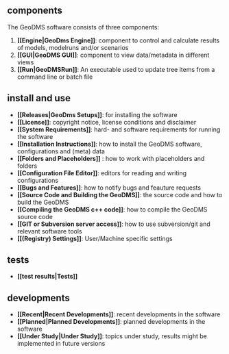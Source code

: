## components

The GeoDMS software consists of three components:

1.  **[[Engine|GeoDms Engine]]**: component to control and calculate results of models, modelruns and/or scenarios
2.  **[[GUI|GeoDMS GUI]]**: component to view data/metadata in different views
3.  **[[Run|GeoDMSRun]]**: An executable used to update tree items from a command line or batch file

## install and use

-   **[[Releases|GeoDms Setups]]**: for installing the software
-   **[[License]]**: copyright notice, license conditions and disclaimer
-   **[[System Requirements]]**: hard- and software requirements for running the software
-   **[[Installation Instructions]]**: how to install the GeoDMS software, configurations and (meta) data
-   **[[Folders and Placeholders]]** : how to work with placeholders and folders
-   **[[Configuration File Editor]]**: editors for reading and writing configurations
-   **[[Bugs and Features]]**: how to notify bugs and feauture requests
-   **[[Source Code and Building the GeoDMS]]**: the source code and how to build the GeoDMS
-   **[[Compiling the GeoDMS c++ code]]**: how to compile the GeoDMS source code
-   **[[GIT or Subversion server access]]**: how to use subversion/git and relevant software tools
-   **[[(Registry) Settings]]**: User/Machine specific settings

## tests
-   **[[test results|Tests]]**

## developments

-   **[[Recent|Recent Developments]]**: recent developments in the software
-   **[[Planned|Planned Developments]]**: planned developments in the software
-   **[[Under Study|Under Study]]**: topics under study, results might be implemented in future versions